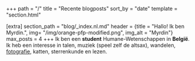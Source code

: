 +++
path = "/"
title = "Recente blogposts"
sort_by = "date"
template = "section.html"

[extra]
section_path = "blog/_index.nl.md"
header = {title = "Hallo! Ik ben Myrdin.", img= "/img/orange-pfp-modified.png", img_alt = "Myrdin"}
max_posts = 4
+++
Ik ben een **student** Humane-Wetenschappen in **België**.  
Ik heb een interesse in talen, muziek (speel zelf de altsax), wandelen, [fotografie](https://pinterest.com/myrdincx/_created), katten, sterrenkunde en lezen.

